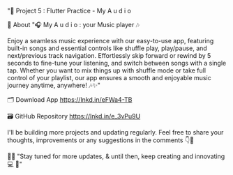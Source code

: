 "🚀 Project 5 : Flutter Practice - My  A u d i o

📁 About 
"🎧 My  A u d i o :  your Music player 🎶

Enjoy a seamless music experience with our easy-to-use app, featuring built-in songs and essential controls like shuffle play, play/pause, and next/previous track navigation. Effortlessly skip forward or rewind by 5 seconds to fine-tune your listening, and switch between songs with a single tap. Whether you want to mix things up with shuffle mode or take full control of your playlist, our app ensures a smooth and enjoyable music journey anytime, anywhere! 🎶✨"

🗂️ Download App 
https://lnkd.in/eFWa4-TB

🗃️ GitHub Repository
https://lnkd.in/e_3vPu9U

I'll be building more projects and updating regularly.
Feel free to share your thoughts, improvements or any suggestions in the comments 👇💬

🧑‍💻
"Stay tuned for more updates, & until then, 
keep creating and innovating 💻 💫"
